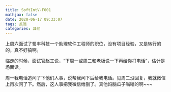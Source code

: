 ```yaml
---
title: SoftIntV-F001
mathjax: false
date: 2020-06-17 09:33:07
tags: 点滴
categories: 其他
---
```


上周六面试了蜀丰科技一个助理软件工程师的职位，没有项目经验，又是转行的的，真不好搞啊。

临走的时候，面试官赵工说，“下周一或周二和老板说一下再给你打电话”，估计是场面话。

周一我电话追问了下他们人事，说帮我问下后给我电话。见周二没回复，我就微信上再次问了下。然后，这人事把我微信给删了。真他妈脑瓜子嗡嗡的啊~~~
